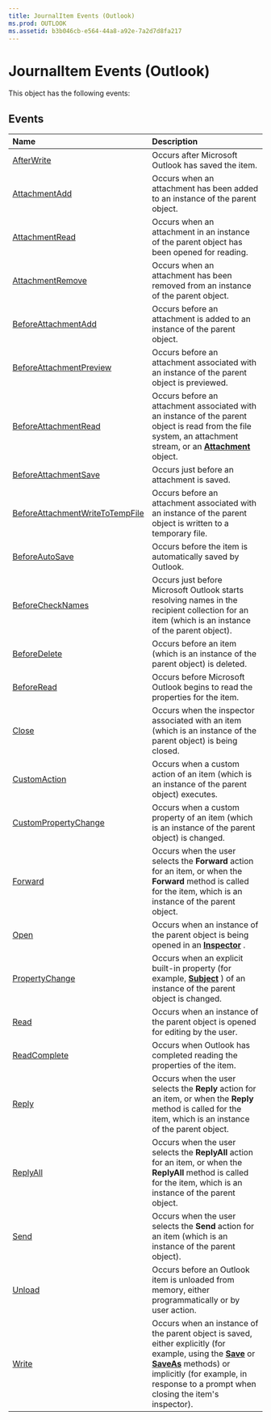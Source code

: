 ```yaml
---
title: JournalItem Events (Outlook)
ms.prod: OUTLOOK
ms.assetid: b3b046cb-e564-44a8-a92e-7a2d7d8fa217
---
```



# JournalItem Events (Outlook)
This object has the following events:

## Events



|**Name**|**Description**|
|:-----|:-----|
|[AfterWrite](journalitem-afterwrite-event-outlook.md)|Occurs after Microsoft Outlook has saved the item.|
|[AttachmentAdd](journalitem-attachmentadd-event-outlook.md)|Occurs when an attachment has been added to an instance of the parent object.|
|[AttachmentRead](journalitem-attachmentread-event-outlook.md)|Occurs when an attachment in an instance of the parent object has been opened for reading.|
|[AttachmentRemove](journalitem-attachmentremove-event-outlook.md)|Occurs when an attachment has been removed from an instance of the parent object.|
|[BeforeAttachmentAdd](journalitem-beforeattachmentadd-event-outlook.md)|Occurs before an attachment is added to an instance of the parent object.|
|[BeforeAttachmentPreview](journalitem-beforeattachmentpreview-event-outlook.md)|Occurs before an attachment associated with an instance of the parent object is previewed.|
|[BeforeAttachmentRead](journalitem-beforeattachmentread-event-outlook.md)|Occurs before an attachment associated with an instance of the parent object is read from the file system, an attachment stream, or an  **[Attachment](attachment-object-outlook.md)** object.|
|[BeforeAttachmentSave](journalitem-beforeattachmentsave-event-outlook.md)|Occurs just before an attachment is saved.|
|[BeforeAttachmentWriteToTempFile](journalitem-beforeattachmentwritetotempfile-event-outlook.md)|Occurs before an attachment associated with an instance of the parent object is written to a temporary file.|
|[BeforeAutoSave](journalitem-beforeautosave-event-outlook.md)|Occurs before the item is automatically saved by Outlook.|
|[BeforeCheckNames](journalitem-beforechecknames-event-outlook.md)|Occurs just before Microsoft Outlook starts resolving names in the recipient collection for an item (which is an instance of the parent object).|
|[BeforeDelete](journalitem-beforedelete-event-outlook.md)|Occurs before an item (which is an instance of the parent object) is deleted.|
|[BeforeRead](journalitem-beforeread-event-outlook.md)|Occurs before Microsoft Outlook begins to read the properties for the item.|
|[Close](journalitem-close-event-outlook.md)|Occurs when the inspector associated with an item (which is an instance of the parent object) is being closed.|
|[CustomAction](journalitem-customaction-event-outlook.md)|Occurs when a custom action of an item (which is an instance of the parent object) executes.|
|[CustomPropertyChange](journalitem-custompropertychange-event-outlook.md)|Occurs when a custom property of an item (which is an instance of the parent object) is changed. |
|[Forward](journalitem-forward-event-outlook.md)|Occurs when the user selects the  **Forward** action for an item, or when the **Forward** method is called for the item, which is an instance of the parent object.|
|[Open](journalitem-open-event-outlook.md)|Occurs when an instance of the parent object is being opened in an  **[Inspector](inspector-object-outlook.md)** .|
|[PropertyChange](journalitem-propertychange-event-outlook.md)|Occurs when an explicit built-in property (for example,  **[Subject](appointmentitem-subject-property-outlook.md)** ) of an instance of the parent object is changed.|
|[Read](journalitem-read-event-outlook.md)|Occurs when an instance of the parent object is opened for editing by the user. |
|[ReadComplete](journalitem-readcomplete-event-outlook.md)|Occurs when Outlook has completed reading the properties of the item.|
|[Reply](journalitem-reply-event-outlook.md)|Occurs when the user selects the  **Reply** action for an item, or when the **Reply** method is called for the item, which is an instance of the parent object.|
|[ReplyAll](journalitem-replyall-event-outlook.md)|Occurs when the user selects the  **ReplyAll** action for an item, or when the **ReplyAll** method is called for the item, which is an instance of the parent object.|
|[Send](journalitem-send-event-outlook.md)|Occurs when the user selects the  **Send** action for an item (which is an instance of the parent object).|
|[Unload](journalitem-unload-event-outlook.md)|Occurs before an Outlook item is unloaded from memory, either programmatically or by user action. |
|[Write](journalitem-write-event-outlook.md)|Occurs when an instance of the parent object is saved, either explicitly (for example, using the  **[Save](journalitem-save-method-outlook.md)** or **[SaveAs](journalitem-saveas-method-outlook.md)** methods) or implicitly (for example, in response to a prompt when closing the item's inspector).|

